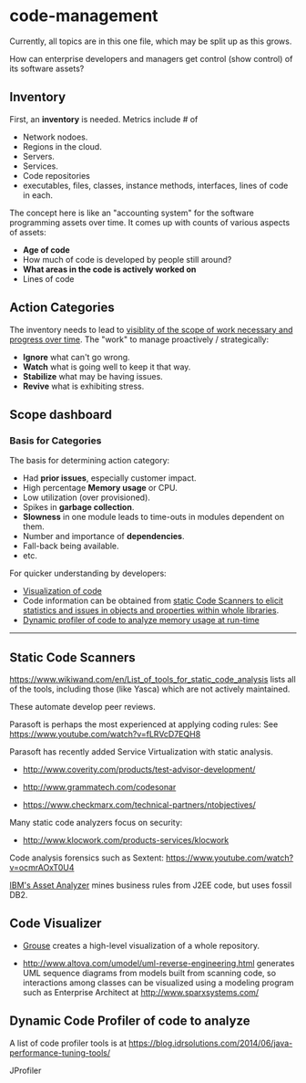 # code-management
Currently, all topics are in this one file, which may be split up as this grows.

How can enterprise developers and managers get control (show control) of its software assets?

## <a name="Inventory"> Inventory</a>
First, an <strong>inventory</strong> is needed.
Metrics include # of 

 * Network nodoes.
 * Regions in the cloud.
 * Servers.
 * Services.
 * Code repositories
 * executables, files, classes, instance methods, interfaces, lines of code in each.

The concept here is like an "accounting system" for the software programming assets over time.
It comes up with counts of various aspects of assets:

  * <strong>Age of code</strong>
  * How much of code is developed by people still around?
  * <strong>What areas in the code is actively worked on</strong>
  * Lines of code


## <a name="ActionCategories"> Action Categories</a>
The inventory needs to lead to <a href="#ScopeVisiblity"> visiblity of the scope of work necessary and progress over time</a>. The "work" to manage proactively / strategically:

 * <strong>Ignore</strong> what can't go wrong.
 * <strong>Watch</strong> what is going well to keep it that way.
 * <strong>Stabilize</strong> what may be having issues.
 * <strong>Revive</strong> what is exhibiting stress.


## <a name="ScopeVisibility"> Scope dashboard</a>


### <a name="BasisCategories"> Basis for Categories</a>
The basis for determining action category:

  * Had <strong>prior issues</strong>, especially customer impact.
  * High percentage <strong>Memory usage</strong> or CPU.
  * Low utilization (over provisioned).
  * Spikes in <strong>garbage collection</strong>.
  * <strong>Slowness</strong> in one module leads to time-outs in modules dependent on them.
  * Number and importance of <strong>dependencies</strong>.
  * Fall-back being available.
  * etc.

 
For quicker understanding by developers:
  * <a href="#CodeVisualizer"> Visualization of code</a>
  * Code information can be obtained from <a href="#CodeScanner"> static Code Scanners to elicit statistics and issues in objects and properties within whole libraries</a>.
  * <a href="#CodeProfiler"> Dynamic profiler of code to analyze memory usage at run-time</a>

<hr />

## <a name="CodeScanner"> Static Code Scanners</a>
https://www.wikiwand.com/en/List_of_tools_for_static_code_analysis
lists all of the tools, including those (like Yasca) which are not actively maintained.

These automate develop peer reviews.


Parasoft is perhaps the most experienced at applying coding rules:
 See https://www.youtube.com/watch?v=fLRVcD7EQH8

Parasoft has recently added Service Virtualization with static analysis.

 * http://www.coverity.com/products/test-advisor-development/

 * http://www.grammatech.com/codesonar

 * https://www.checkmarx.com/technical-partners/ntobjectives/

Many static code analyzers focus on security:

 * http://www.klocwork.com/products-services/klocwork

Code analysis forensics such as Sextent:
https://www.youtube.com/watch?v=ocmrAOxT0U4

<a target="_blank" href="http://www-03.ibm.com/software/products/en/raa">
IBM's Asset Analyzer</a> mines business rules from J2EE code, but uses fossil DB2.


## <a name="CodeVisualizer"> Code Visualizer</a>

 * <a target="_blank" href="https://github.com/acaudwell/Gource/wiki/SVN">
   Grouse</a> creates a high-level visualization of a whole repository.

 * http://www.altova.com/umodel/uml-reverse-engineering.html
   generates UML sequence diagrams from models built from scanning code, so
   interactions among classes can be visualized using a modeling program such as 
   Enterprise Architect at http://www.sparxsystems.com/ 


## <a name="CodeProfiler"> Dynamic Code Profiler of code to analyze</a>
A list of code profiler tools is at
https://blog.idrsolutions.com/2014/06/java-performance-tuning-tools/

JProfiler 
